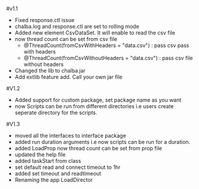 #v1.1
* Fixed response.ctl issue
* chalba.log and response.ctl are set to rolling mode
* Added new element CsvDataSet. It will enable to read the csv file
* now thread count can be set from csv file
    * @ThreadCount(fromCsvWithHeaders = "data.csv") : pass csv pass with headers
    * @ThreadCount(fromCsvWithoutHeaders = "data.csv") : pass csv file without headers
* Changed the lib to chalba.jar
* Add extlib feature add. Call your own jar file   

#V1.2
* Added support for custom package, set package name as you want
* now Scripts can be run from different directories i.e users create seperate directory for the scripts.

#V1.3
* moved all the interfaces to interface package
* added run duration arguments i.e now scripts can be run for a duration.
* added LoadProp now thread count can be set from prop file
* updated the help file
* added taskStart from class
* set default read and connect timeout to 1hr
* added set timeout and readtimeout
* Renaming the app LoadDirector

 